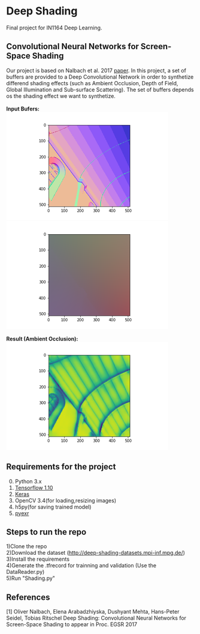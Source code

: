# Deep Shading

Final project for IN1164 Deep Learning. <br />

## Convolutional Neural Networks for Screen-Space Shading 
Our project is based on Nalbach et al. 2017 <a href="http://deep-shading-datasets.mpi-inf.mpg.de/">paper</a>. In this project,
a set of buffers are provided to a Deep Convolutional Network in order to synthetize differend shading effects (such as Ambient Occlusion,
Depth of Field, Global Illumination and Sub-surface Scattering). The set of buffers depends os the shading effect we want to synthetize.
<br /><br />
<b>Input Bufers:</b> <br />
<img src='notebooks/normal_input.png' />
<img src='notebooks/position_input.png' /> <br />

<b>Result (Ambient Occlusion):</b> <br />
<img src='notebooks/test_output.png' />


## Requirements for the project
0. Python 3.x
1. <a href="https://tensorflow.org">Tensorflow 1.10</a>
2. <a href="https://keras.io">Keras</a>
3. OpenCV 3.4(for loading,resizing images)
4. h5py(for saving trained model)
5. <a href="https://github.com/tvogels/pyexr">pyexr</a>

## Steps to run the repo 
1)Clone the repo<br>
2)Download the dataset (http://deep-shading-datasets.mpi-inf.mpg.de/)<br>
3)Install the requirements<br>
4)Generate the .tfrecord for trainning and validation (Use the DataReader.py)<br>
5)Run "Shading.py"

## References
[1]  Oliver Nalbach, Elena Arabadzhiyska, Dushyant Mehta, Hans-Peter Seidel, Tobias Ritschel
Deep Shading: Convolutional Neural Networks for Screen-Space Shading
to appear in Proc. EGSR 2017

